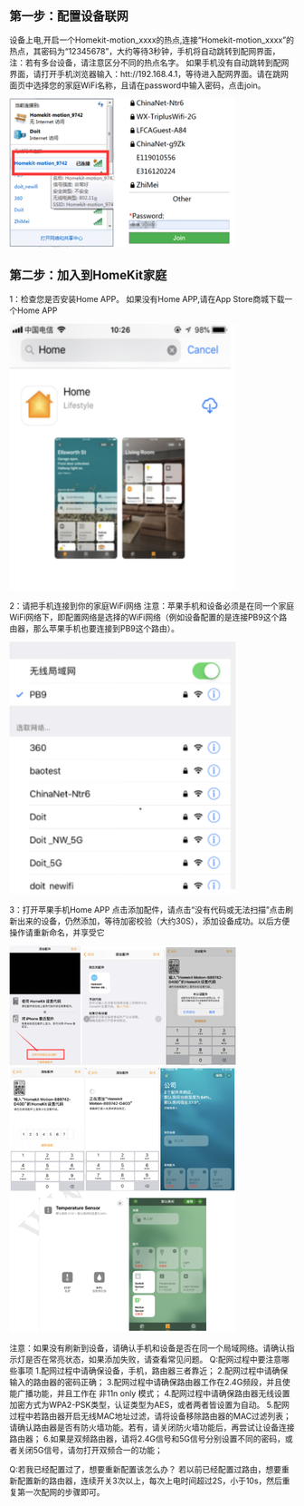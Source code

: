 ## 第一步：配置设备联网
设备上电,开启一个Homekit-motion_xxxx的热点,连接“Homekit-motion_xxxx”的热点，其密码为“12345678”，大约等待3秒钟，手机将自动跳转到配网界面，注：若有多台设备，请注意区分不同的热点名字。
如果手机没有自动跳转到配网界面，请打开手机浏览器输入：htt://192.168.4.1，等待进入配网界面。请在跳网面页中选择您的家庭WiFi名称，且请在password中输入密码，点击join。

 <img src="../README_IMAGE/3.png" width="400" />
 
## 第二步：加入到HomeKit家庭
1：检查您是否安装Home APP。
如果没有Home APP,请在App Store商城下载一个Home APP

 <img src="../README_IMAGE/4.png" width="400" />
 
 2：请把手机连接到你的家庭WiFi网络
注意：苹果手机和设备必须是在同一个家庭WiFi网络下，即配置网络是选择的WiFi网络（例如设备配置的是连接PB9这个路由器，那么苹果手机也要连接到PB9这个路由）。

<img src="../README_IMAGE/5.png" width="400" />

3：打开苹果手机Home APP 点击添加配件，请点击“没有代码或无法扫描”点击刷新出来的设备，仍然添加，等待加密校验（大约30S），添加设备成功。以后方便操作请重新命名，并享受它

<img src="../README_IMAGE/6.png" width="400" />
<img src="../README_IMAGE/7.png" width="400" />

注意：如果没有刷新到设备，请确认手机和设备是否在同一个局域网络。请确认指示灯是否在常亮状态，如果添加失败，请查看常见问题。
Q:配网过程中要注意哪些事项
1.配网过程中请确保设备，手机，路由器三者靠近；
2.配网过程中请确保输入的路由器的密码正确；
3.配网过程中请确保路由器工作在2.4G频段，并且使能广播功能，并且工作在 非11n only 模式；
4.配网过程中请确保路由器无线设置加密方式为WPA2-PSK类型，认证类型为AES，或者两者皆设置为自动。
5.配网过程中若路由器开启无线MAC地址过滤，请将设备移除路由器的MAC过滤列表；请确认路由器是否有防火墙功能。若有，请关闭防火墙功能后，再尝试让设备连接路由器；
6.如果是双频路由器，请将2.4G信号和5G信号分别设置不同的密码，或者关闭5G信号，请勿打开双频合一的功能；

Q:若我已经配置过了，想要重新配置该怎么办？
若以前已经配置过路由，想要重新配置新的路由器，连续开关3次以上，每次上电时间超过2S，小于10s，然后重复第一次配网的步骤即可。
